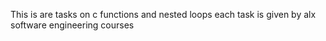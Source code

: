  This is are tasks on c functions and nested loops 
each task is given by alx software engineering courses
